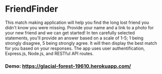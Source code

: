 # FriendFinder

This match making application will help you find the long lost friend you didn't know you were missing. Provide your name and a link to a photo for your new friend and we can get started! In ten carefully selected statements, you'll provide an answer based on a scale of 1-5; 1 being strongly disagree, 5 being strongly agree. It will then display the best match for you based on your responses. The app uses user authentification, Express.js, Node.js, and RESTful API routes.

### Demo: https://glacial-forest-19610.herokuapp.com/

